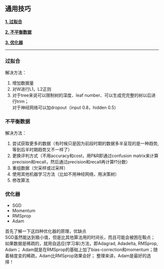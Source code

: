 ## 通用技巧

[**1. 过拟合**](#过拟合)

[**2. 不平衡数据**](#不平衡数据)

[**3. 优化器**](#优化器)

---

### 过拟合
解决方法：<br>
1. 增加数据量<br>
2. 对W进行L1，L2正则<br>
3. 对于tree来说可以限制树的深度、leaf number、可以生成完完整的树以后进行trim；<br>
对于神经网络可以加dropout（input 0.8，hidden 0.5）

### 不平衡数据
解决方法：<br>
1. 尝试获取更多的数据（有时候只是因为前段时期的数据多半呈现的是一种趋势, 等到后半时期趋势又不一样了）<br>
2. 更换评判方式（不用accuracy和cost，用P&R即通过confusion matrix来计算precision和recall，然后通过precision和recall再计算f1分数）<br>
3. 重组数据（欠采样或过采样）<br>
4. 使用其他机器学习方法（比如不用神经网络，用决策树）
5. 修改算法

### 优化器

 - SGD
 - Momentum
 - RMSprop
 - Adam

首先了解一下这四种优化器的原理，优缺点<br>
SGD虽然能达到极小值，但是比其他算法用的时间长，而且可能会被困在鞍点；<br>
如果数据是稀疏的，就用自适应(学习率)方法，即Adagrad, Adadelta, RMSprop, Adam；
Adam就是在RMSprop的基础上加了bias-correction和momentum；随着梯度变的稀疏，Adam比RMSprop效果会好；
整理来讲，Adam是最好的选择！